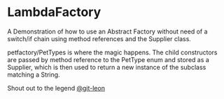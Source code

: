 # LambdaFactory

A Demonstration of how to use an Abstract Factory without need of a switch/if chain using method references and the Supplier<T> class.

petfactory/PetTypes is where the magic happens. The child constructors are passed by method reference 
to the PetType enum and stored as a Supplier<Parent>, which is then used to return a new 
instance of the subclass matching a String.

Shout out to the legend [@git-leon](https://github.com/git-leon) 
